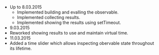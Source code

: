 * Up to 8.03.2015 
  * Implemented building and evalling the observable.
  * Implemented collecting results.
  * Implemented showing the results using setTimeout.
*  9.03.2015 
  * Reworked showing results to use and maintain virtual time.
*  11.03.2015
  * Added a time slider which allows inspecting obervable state throughout its lifetime.
